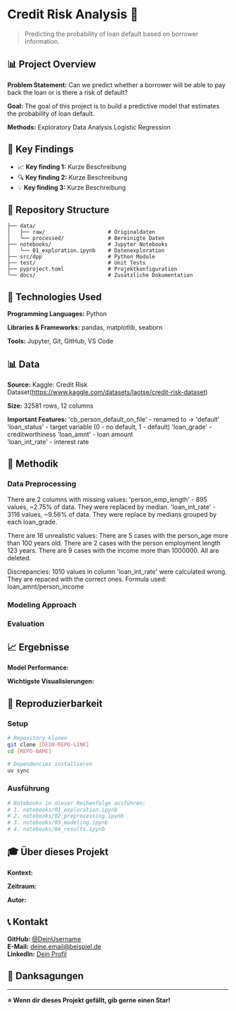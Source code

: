 # Credit Risk Analysis 🚀

> Predicting the probability of loan default based on borrower information.

## 📊 Project Overview

**Problem Statement:** 
Can we predict whether a borrower will be able to pay back the loan or is there a risk of default?

**Goal:** 
The goal of this project is to build a predictive model that estimates the probability of loan default.

**Methods:** 
Exploratory Data Analysis
Logistic Regression

## 🎯 Key Findings

- 📈 **Key finding 1:** Kurze Beschreibung
- 🔍 **Key finding 2:** Kurze Beschreibung  
- 💡 **Key finding 3:** Kurze Beschreibung

## 📁 Repository Structure

```
├── data/
│   ├── raw/                    # Originaldaten
│   └── processed/              # Bereinigte Daten
├── notebooks/                  # Jupyter Notebooks
│   └── 01_exploration.ipynb    # Datenexploration
├── src/dpp                     # Python Module
├── test/                       # Unit Tests
├── pyproject.toml              # Projektkonfiguration
└── docs/                       # Zusätzliche Dokumentation
```

## 🔧 Technologies Used

**Programming Languages:**
Python

**Libraries & Frameworks:**
pandas, matplotlib, seaborn

**Tools:**
Jupyter, Git, GitHub, VS Code

## 📊 Data

**Source:** 
Kaggle: Credit Risk Dataset(https://www.kaggle.com/datasets/laotse/credit-risk-dataset) 

**Size:** 
32581 rows, 12 columns

**Important Features:** 
'cb_person_default_on_file' - renamed to -> 'default'
'loan_status' - target variable (0 - no default, 1 - default)
'loan_grade' - creditworthiness
'loan_amnt' - loan amount                  
'loan_int_rate' - interest rate 

## 🤖 Methodik

### Data Preprocessing
There are 2 columns with missing values:
'person_emp_length' - 895 values, ~2.75% of data. They were replaced by median.
'loan_int_rate' - 3116 values, ~9.56% of data. They were replace by medians grouped by each loan_grade.

There are 16 unrealistic values:
There are 5 cases with the person_age more than 100 years old.
There are 2 cases with the person employment length 123 years. 
There are 9 cases with the income more than 1000000.
All are deleted.

Discrepancies:
1010 values in column 'loan_int_rate' were calculated wrong. They are repaced with the correct ones. Formula used: loan_amnt/person_income

### Modeling Approach  
<!-- Welche Modelle hast du getestet? -->

### Evaluation
<!-- Wie hast du die Ergebnisse bewertet? -->

## 📈 Ergebnisse

**Model Performance:**
<!-- Deine besten Metriken (Accuracy, RMSE, etc.) -->

**Wichtigste Visualisierungen:**
<!-- Verweis auf Key-Plots in deinen Notebooks -->

## 🚀 Reproduzierbarkeit

### Setup
```bash
# Repository klonen
git clone [DEIN-REPO-LINK]
cd [REPO-NAME]

# Dependencies installieren
uv sync
```

### Ausführung
```bash
# Notebooks in dieser Reihenfolge ausführen:
# 1. notebooks/01_exploration.ipynb
# 2. notebooks/02_preprocessing.ipynb  
# 3. notebooks/03_modeling.ipynb
# 4. notebooks/04_results.ipynb
```


## 🎓 Über dieses Projekt

**Kontext:** 
<!-- Im Rahmen welches Kurses/welcher Veranstaltung? -->

**Zeitraum:** 
<!-- Wann hast du das Projekt durchgeführt? -->

**Autor:** 
<!-- Dein Name -->

## 📞 Kontakt

**GitHub:** [@DeinUsername](https://github.com/DeinUsername)  
**E-Mail:** deine.email@beispiel.de  
**LinkedIn:** [Dein Profil](https://linkedin.com/in/dein-profil)

## 🙏 Danksagungen

<!-- Hier kannst du Personen oder Ressourcen erwähnen, die dir geholfen haben -->

---

**⭐ Wenn dir dieses Projekt gefällt, gib gerne einen Star!**

